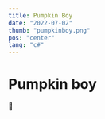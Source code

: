 ```yaml
---
title: Pumpkin Boy
date: "2022-07-02"
thumb: "pumpkinboy.png"
pos: "center"
lang: "c#"
---
```


# Pumpkin boy

🎃
